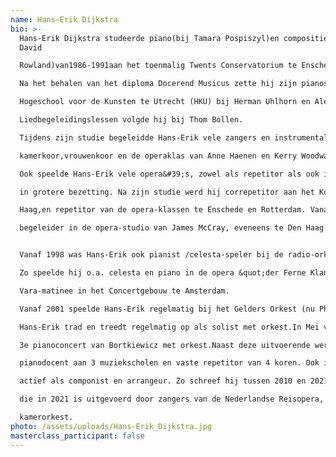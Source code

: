 ```yaml
---
name: Hans-Erik Dijkstra
bio: >-
  Hans-Erik Dijkstra studeerde piano(bij Tamara Pospiszyl)en compositie (bij
  David

  Rowland)van1986-1991aan het toenmalig Twents Conservatorium te Enschede (nu Artez).

  Na het behalen van het diploma Docerend Musicus zette hij zijn pianostudie voort aan De

  Hogeschool voor de Kunsten te Utrecht (HKU) bij Herman Uhlhorn en Alexander Warenberg.

  Liedbegeleidingslessen volgde hij bij Thom Bollen.

  Tijdens zijn studie begeleidde Hans-Erik vele zangers en instrumentalisten, het

  kamerkoor,vrouwenkoor en de operaklas van Anne Haenen en Kerry Woodward.

  Ook speelde Hans-Erik vele opera&#39;s, zowel als repetitor als ook in de orkestbak,in kleine,maar ook

  in grotere bezetting. Na zijn studie werd hij correpetitor aan het Koninklijk Conservatorium te Den

  Haag,en repetitor van de opera-klassen te Enschede en Rotterdam. Vanaf 1997 werd hij

  begeleider in de opera-studio van James McCray, eveneens te Den Haag.


  Vanaf 1998 was Hans-Erik ook pianist /celesta-speler bij de radio-orkesten.

  Zo speelde hij o.a. celesta en piano in de opera &quot;der Ferne Klang&quot; van Franz Schreker in een

  Vara-matinee in het Concertgebouw te Amsterdam. 

  Vanaf 2001 speelde Hans-Erik regelmatig bij het Gelders Orkest (nu Phion)

  Hans-Erik trad en treedt regelmatig op als solist met orkest.In Mei van dit jaar speelde hij nog het

  3e pianoconcert van Bortkiewicz met orkest.Naast deze uitvoerende werkzaamheden is Hans-Erik

  pianodocent aan 3 muziekscholen en vaste repetitor van 4 koren. Ook is Hans-Erik nog steeds

  actief als componist en arrangeur. Zo schreef hij tussen 2010 en 2021 zijn 2e opera Repelsteeltje,

  die in 2021 is uitgevoerd door zangers van de Nederlandse Reisopera, een koor en een

  kamerorkest.
photo: /assets/uploads/Hans-Erik_Dijkstra.jpg
masterclass_participant: false
---
```

